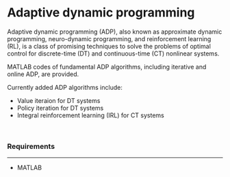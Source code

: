 # Adaptive dynamic programming
Adaptive dynamic programming (ADP), also known as approximate dynamic programming, neuro-dynamic programming, and reinforcement learning (RL), is a class of promising techniques to solve the problems of optimal control for discrete-time (DT) and continuous-time (CT) nonlinear systems.

 MATLAB codes of fundamental ADP algorithms, including iterative and online ADP, are provided. 
 
 Currently added ADP algorithms include:
 - Value iteraion for DT systems
 - Policy iteration for DT systems
 - Integral reinforcement learning (IRL) for CT systems
<br/>

### Requirements
********
- MATLAB
